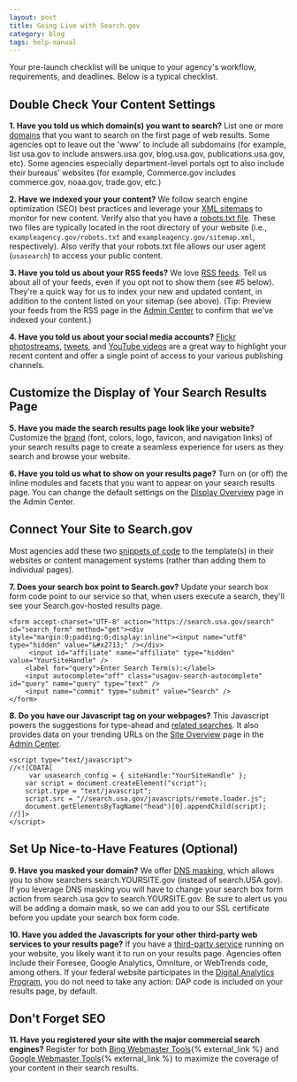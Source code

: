 ```yaml
---
layout: post
title: Going Live with Search.gov
category: blog
tags: help-manual
---
```


Your pre-launch checklist will be unique to your agency's workflow, requirements, and deadlines. Below is a typical checklist.

## Double Check Your Content Settings

<i class="icon-check"></i> **1. Have you told us which domain(s) you want to search?** List one or more [domains](/manual/domains.html) that you want to search on the first page of web results. Some agencies opt to leave out the 'www' to include all subdomains (for example, list usa.gov to include answers.usa.gov, blog.usa.gov, publications.usa.gov, etc). Some agencies especially department-level portals opt to also include their bureaus' websites (for example, Commerce.gov includes commerce.gov, noaa.gov, trade.gov, etc.)

<i class="icon-check"></i> **2. Have we indexed your your content?** We follow search engine optimization (SEO) best practices and leverage your [XML sitemaps](/blog/sitemaps.html) to monitor for new content. Verify also that you have a [robots.txt file](/blog/robotstxt.html). These two files are typically located in the root directory of your website (i.e., `exampleagency.gov/robots.txt` and `exampleagency.gov/sitemap.xml`, respectively). Also verify that your robots.txt file allows our user agent (`usasearch`) to access your public content.

<i class="icon-check"></i> **3. Have you told us about your RSS feeds?** We love [RSS feeds](/manual/rss.html). Tell us about all of your feeds, even if you opt not to show them (see #5 below). They're a quick way for us to index your new and updated content, in addition to the content listed on your sitemap (see above). (Tip: Preview your feeds from the RSS page in the [Admin Center](https://search.usa.gov/sites/) to confirm that we've indexed your content.)

<i class="icon-check"></i> **4. Have you told us about your social media accounts?** [Flickr photostreams](/manual/flickr.html), [tweets](/manual/twitter.html), and [YouTube videos](/manual/youtube.html) are a great way to highlight your recent content and offer a single point of access to your various publishing channels. 

## Customize the Display of Your Search Results Page

<i class="icon-check"></i> **5. Have you made the search results page look like your website?** Customize the [brand](/manual/brand.html) (font, colors, logo, favicon, and navigation links) of your search results page to create a seamless experience for users as they search and browse your website.

<i class="icon-check"></i> **6. Have you told us what to show on your results page?** Turn on (or off) the inline modules and facets that you want to appear on your search results page. You can change the default settings on the [Display Overview](/manual/display-overview.html) page in the Admin Center.

## Connect Your Site to Search.gov

Most agencies add these two [snippets of code](/manual/code.html) to the template(s) in their websites or content management systems (rather than adding them to individual pages).

<i class="icon-check"></i> **7. Does your search box point to Search.gov?** Update your search box form code point to our service so that, when users execute a search, they'll see your Search.gov-hosted results page.

	<form accept-charset="UTF-8" action="https://search.usa.gov/search" id="search_form" method="get"><div style="margin:0;padding:0;display:inline"><input name="utf8" type="hidden" value="&#x2713;" /></div>
		 <input id="affiliate" name="affiliate" type="hidden" value="YourSiteHandle" />
	 	<label for="query">Enter Search Term(s):</label>
	 	<input autocomplete="off" class="usagov-search-autocomplete" id="query" name="query" type="text" />
	 	<input name="commit" type="submit" value="Search" />
	</form>

<i class="icon-check"></i> **8. Do you have our Javascript tag on your webpages?** This Javascript powers the suggestions for type-ahead and [related searches](/manual/display-overview.html). It also provides data on your trending URLs on the [Site Overview](/manual/site-overview.html) page in the [Admin Center](https://search.usa.gov/sites/).

	<script type="text/javascript">
	//<![CDATA[
		 var usasearch_config = { siteHandle:"YourSiteHandle" };
	 	var script = document.createElement("script");
	 	script.type = "text/javascript";
	 	script.src = "//search.usa.gov/javascripts/remote.loader.js";
	 	document.getElementsByTagName("head")[0].appendChild(script);
	//]]>
	</script>

## Set Up Nice-to-Have Features (Optional)

<i class="icon-check"></i> **9. Have you masked your domain?** We offer [DNS masking](/manual/cname.html), which allows you to show searchers search.YOURSITE.gov (instead of search.USA.gov). If you leverage DNS masking you will have to change your search box form action from search.usa.gov to search.YOURSITE.gov. Be sure to alert us you will be adding a domain mask, so we can add you to our SSL certificate before you update your search box form code.

<i class="icon-check"></i> **10. Have you added the Javascripts for your other third-party web services to your results page?** If you have a [third-party service](/manual/third-party.html) running on your website, you likely want it to run on your results page. Agencies often include their Foresee, Google Analytics, Omniture, or WebTrends code, among others. If your federal website participates in the [Digital Analytics Program](https://www.digitalgov.gov/services/dap/), you do not need to take any action: DAP code is included on your results page, by default.

## Don't Forget SEO

<i class="icon-check"></i> **11. Have you registered your site with the major commercial search engines?** Register for both [Bing Webmaster Tools](http://www.bing.com/toolbox/webmaster){% external_link %} and [Google Webmaster Tools](https://www.google.com/webmasters/tools/home?hl=en){% external_link %} to maximize the coverage of your content in their search results.
